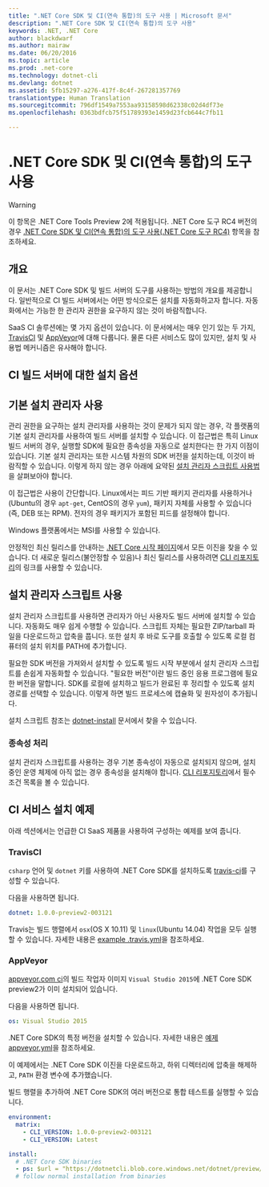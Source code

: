 ```yaml
---
title: ".NET Core SDK 및 CI(연속 통합)의 도구 사용 | Microsoft 문서"
description: ".NET Core SDK 및 CI(연속 통합)의 도구 사용"
keywords: .NET, .NET Core
author: blackdwarf
ms.author: mairaw
ms.date: 06/20/2016
ms.topic: article
ms.prod: .net-core
ms.technology: dotnet-cli
ms.devlang: dotnet
ms.assetid: 5fb15297-a276-417f-8c4f-267281357769
translationtype: Human Translation
ms.sourcegitcommit: 796df1549a7553aa93158598d62338c02d4df73e
ms.openlocfilehash: 0363bdfcb75f51789393e1459d23fcb644c7fb11

---
```


# <a name="using-net-core-sdk-and-tools-in-continuous-integration-ci"></a>.NET Core SDK 및 CI(연속 통합)의 도구 사용

> [!WARNING]
> 이 항목은 .NET Core Tools Preview 2에 적용됩니다. .NET Core 도구 RC4 버전의 경우 [.NET Core SDK 및 CI(연속 통합)의 도구 사용(.NET Core 도구 RC4)](../preview3/tools/using-ci-with-cli.md) 항목을 참조하세요.

## <a name="overview"></a>개요
이 문서는 .NET Core SDK 및 빌드 서버의 도구를 사용하는 방법의 개요를 제공합니다. 일반적으로 CI 빌드 서버에서는 어떤 방식으로든 설치를 자동화하고자 합니다. 자동화에서는 가능한 한 관리자 권한을 요구하지 않는 것이 바람직합니다. 

SaaS CI 솔루션에는 몇 가지 옵션이 있습니다. 이 문서에서는 매우 인기 있는 두 가지, [TravisCI](https://travis-ci.org/) 및 [AppVeyor](https://www.appveyor.com/)에 대해 다룹니다. 물론 다른 서비스도 많이 있지만, 설치 및 사용법 메커니즘은 유사해야 합니다.

## <a name="installation-options-for-ci-build-servers"></a>CI 빌드 서버에 대한 설치 옵션

## <a name="using-the-native-installers"></a>기본 설치 관리자 사용
관리 권한을 요구하는 설치 관리자를 사용하는 것이 문제가 되지 않는 경우, 각 플랫폼의 기본 설치 관리자를 사용하여 빌드 서버를 설치할 수 있습니다. 이 접근법은 특히 Linux 빌드 서버의 경우, 실행할 SDK에 필요한 종속성을 자동으로 설치한다는 한 가지 이점이 있습니다. 기본 설치 관리자는 또한 시스템 차원의 SDK 버전을 설치하는데, 이것이 바람직할 수 있습니다. 이렇게 하지 않는 경우 아래에 요약된 [설치 관리자 스크립트 사용법](#using-the-installer-script)을 살펴보아야 합니다. 

이 접근법은 사용이 간단합니다. Linux에서는 피드 기반 패키지 관리자를 사용하거나(Ubuntu의 경우 `apt-get`, CentOS의 경우 `yum`), 패키지 자체를 사용할 수 있습니다(즉, DEB 또는 RPM). 전자의 경우 패키지가 포함된 피드를 설정해야 합니다.

Windows 플랫폼에서는 MSI를 사용할 수 있습니다. 

안정적인 최신 릴리스를 안내하는 [.NET Core 시작 페이지](https://aka.ms/dotnetcoregs)에서 모든 이진을 찾을 수 있습니다. 더 새로운 릴리스(불안정할 수 있음)나 최신 릴리스를 사용하려면 [CLI 리포지토리](https://github.com/dotnet/cli)의 링크를 사용할 수 있습니다. 

## <a name="using-the-installer-script"></a>설치 관리자 스크립트 사용
설치 관리자 스크립트를 사용하면 관리자가 아닌 사용자도 빌드 서버에 설치할 수 있습니다. 자동화도 매우 쉽게 수행할 수 있습니다. 스크립트 자체는 필요한 ZIP/tarball 파일을 다운로드하고 압축을 풉니다. 또한 설치 후 바로 도구를 호출할 수 있도록 로컬 컴퓨터의 설치 위치를 PATH에 추가합니다. 

필요한 SDK 버전을 가져와서 설치할 수 있도록 빌드 시작 부분에서 설치 관리자 스크립트를 손쉽게 자동화할 수 있습니다. "필요한 버전"이란 빌드 중인 응용 프로그램에 필요한 버전을 말합니다. SDK를 로컬에 설치하고 빌드가 완료된 후 정리할 수 있도록 설치 경로를 선택할 수 있습니다. 이렇게 하면 빌드 프로세스에 캡슐화 및 원자성이 추가됩니다. 

설치 스크립트 참조는 [dotnet-install](dotnet-install-script.md) 문서에서 찾을 수 있습니다. 

### <a name="dealing-with-the-dependencies"></a>종속성 처리
설치 관리자 스크립트를 사용하는 경우 기본 종속성이 자동으로 설치되지 않으며, 설치 중인 운영 체제에 아직 없는 경우 종속성을 설치해야 합니다. [CLI 리포지토리](https://github.com/dotnet/core/blob/master/Documentation/prereqs.md)에서 필수 조건 목록을 볼 수 있습니다. 

## <a name="ci-services-setup-examples"></a>CI 서비스 설치 예제
아래 섹션에서는 언급한 CI SaaS 제품을 사용하여 구성하는 예제를 보여 줍니다. 

### <a name="travisci"></a>TravisCI

`csharp` 언어 및 `dotnet` 키를 사용하여 .NET Core SDK를 설치하도록 [travis-ci](https://travis-ci.org/)를 구성할 수 있습니다.

다음을 사용하면 됩니다.

```yaml
dotnet: 1.0.0-preview2-003121
```

Travis는 빌드 행렬에서 `osx`(OS X 10.11) 및 `linux`(Ubuntu 14.04) 작업을 모두 실행할 수 있습니다. 자세한 내용은 [example .travis.yml](https://github.com/dotnet/docs/blob/master/.travis.yml)을 참조하세요.

### <a name="appveyor"></a>AppVeyor

[appveyor.com ci](https://www.appveyor.com/)의 빌드 작업자 이미지 `Visual Studio 2015`에 .NET Core SDK preview2가 이미 설치되어 있습니다.

다음을 사용하면 됩니다.

```yaml
os: Visual Studio 2015
```

.NET Core SDK의 특정 버전을 설치할 수 있습니다. 자세한 내용은 [예제 appveyor.yml](https://github.com/dotnet/docs/blob/master/appveyor.yml)을 참조하세요. 

이 예제에서는 .NET Core SDK 이진을 다운로드하고, 하위 디렉터리에 압축을 해제하고, `PATH` 환경 변수에 추가했습니다.

빌드 행렬을 추가하여 .NET Core SDK의 여러 버전으로 통합 테스트를 실행할 수 있습니다.

```yaml
environment:
  matrix:
    - CLI_VERSION: 1.0.0-preview2-003121
    - CLI_VERSION: Latest

install:
  # .NET Core SDK binaries
  - ps: $url = "https://dotnetcli.blob.core.windows.net/dotnet/preview/Binaries/$($env:CLI_VERSION)/dotnet-dev-win-x64.$($env:CLI_VERSION.ToLower()).zip"
  # follow normal installation from binaries
```




<!--HONumber=Feb17_HO2-->


